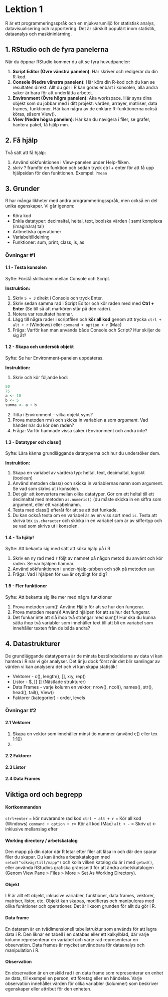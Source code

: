 # Lektion 1
R är ett programmeringsspråk och en mjukvarumiljö för statistisk analys, datavisualisering och rapportering. Det är särskilt populärt inom statistik, dataanalys och maskininlärning.

## 1. RStudio och de fyra panelerna
När du öppnar RStudio kommer du att se fyra huvudpaneler:
1. **Script Editor (Övre vänstra panelen)**: Här skriver och redigerar du din R-kod.
2. **Console (Nedre vänstra panelen)**: Här körs din R-kod och du kan se resultaten direkt. Allt du gör i R kan göras enbart i konsolen, alla andra saker är bara för att underlätta arbetet.
3. **Environment (Övre högra panelen)**: Aka workspace. Här syns dina objekt som du jobbar med i ditt projekt: värden, arrayer, matriser, data frames, funktioner. Här kan några av de enklare R-funktionerna också köras, såsom View().
4. **View (Nedre högra panelen)**: Här kan du navigera i filer, se grafer, hantera paket, få hjälp mm.

## 2. Få hjälp
Två sätt att få hjälp:

1. Använd sökfunktionen i View-panelen under Help-fliken.
2. skriv ? framför en funktion och sedan tryck ctrl + enter för att få upp hjälpsidan för den funktionen. Exempel: `?mean`

## 3. Grunder

R har många likheter med andra programmeringsspråk, men också en del unika egenskaper. Vi går igenom:

* Köra kod
* Enkla datatyper: decimaltal, heltal, text, boolska värden ( samt komplexa (imaginära) tal)
* Aritmetiska operationer
* Variabeltilldelning
* Funktioner: sum, print, class, is, as

### Övningar #1

#### 1.1 - Testa konsolen

Syfte: Förstå skillnaden mellan Console och Script.

**Instruktion:**
1. Skriv `5 + 3` direkt i Console och tryck Enter.
2. Skriv sedan samma rad i Script Editor och kör raden med med **Ctrl + Enter** (Se till så att markören står på den rader).
3. Notera var resultatet hamnar.
4. Lägg till några rader i scriptfilen och **kör all kod** genom att trycka `ctrl + alt + r` (Windows) eller `command + option + r` (Mac)
5. Fråga: Varför kan man använda både Console och Script? Hur skiljer de sig åt?

#### 1.2 - Skapa och undersök objekt

Syfte: Se hur Environment-panelen uppdateras.

**Instruktion:**
1. Skriv och kör följande kod:
```r
50
75
a <- 10
b <- 5
summa <- a + b
```
2. Titta i Environment – vilka objekt syns?
3. Prova metoden rm() och skicka in variablen a som *argument*. Vad händer när du kör den raden?
5. Fråga: Varför hamnade vissa saker i Environment och andra inte?

#### 1.3 - Datatyper och class()

Syfte: Lära känna grundläggande datatyperna och hur du undersöker dem.

**Instruktion:**
1. Skapa en variabel av vardera typ: heltal, text, decimaltal, logiskt (boolean)
2. Använd metoden class() och skicka in variablernas namn som argument. Se vad som skrivs ut i konsolen.
3. Det går att konvertera mellan olika datatyper. Gör om ett heltal till ett decimaltal med metoden `as.numeric()` (du måste skicka in en siffra som argument, eller ett variabelnamn.
4. Testa med class() efteråt för att se att det funkade.
5. Du kan också testa om en variabel är av en viss sort med `is`. Testa att skriva tex `is.character` och skicka in en variabel som är av siffertyp och se vad som skrivs ut i konsolen.

#### 1.4 - Ta hjälp!

Syfte: Att bekanta sig med sätt att söka hjälp på i R
1. Skriv en ny rad med `?` följt av namnet på någon metod du använt och kör raden. Se var hjälpen hamnar.
2. Använd sökfunktionen i under-hjälp-tabben och sök på metoden `sum`
3. Fråga: Vad i hjälpen för `sum` är otydligt för dig?

#### 1.5 - Fler funktioner

Syfte: Att bekanta sig lite mer med några funktioner

1. Prova metoden sum()! Använd Hjälp för att se hur den fungerar.
2. Prova metoden mean()! Använd hjälpen för att se hur det fungerar.
3. Det funkar inte att slå ihop två strängar med sum()! Hur ska du kunna sätta ihop två variabler som innehåller text till att bli en variabel som innehåller texten från de båda andra?

## 4. Datastrukturer

De grundläggande datatyperna är de minsta beståndsdelarna av data vi kan hantera i R när vi gör analyser. Det är ju dock först när det blir samlingar av värden vi kan analysera det och vi kan skapa statistik!

* Vektorer - c(), length(), [], x:y, rep()
* Listor - $, [[ ]] (Nästlade strukturer)
* Data Frames - varje kolumn en vektor; nrow(), ncol(), names(), str(), head(), tail(), View()
* Faktorer (kategorier) - order, levels

### Övningar #2

#### 2.1 Vektorer

1. Skapa en vektor som innehåller minst tio nummer (använd c() eller tex 1:10)
2. 

#### 2.2 Faktorer
#### 2.3 Listor
#### 2.4 Data Frames

## Viktiga ord och begrepp

#### Kortkommandon

`ctrl+enter` = kör nuvarandre rad kod
`ctrl + alt + r` = Kör all kod (Windows)
`command + option + r`= Kör all kod (Mac)
`alt + -` = Skriv ut <- inklusive mellanslag efter

#### Working directory / arbetskatalog
Den mapp på din dator där R letar efter filer att läsa in och där den sparar filer du skapar. Du kan ändra arbetskatalogen med `setwd("sökväg/till/mapp")` och kolla vilken katalog du är i med `getwd()`, eller använda RStudios grafiska gränssnitt för att ändra arbetskatalogen (Genom View Pane > Files > More > Set As Working Directory).

#### Objekt
I R är allt ett objekt, inklusive variabler, funktioner, data frames, vektorer, matriser, listor, etc. Objekt kan skapas, modifieras och manipuleras med olika funktioner och operationer. Det är liksom grunden för allt du gör i R.

#### Data frame
En dataram är en tvådimensionell tabellstruktur som används för att lagra data i R. Den liknar en tabell i en databas eller ett kalkylblad, där varje kolumn representerar en variabel och varje rad representerar en observation. Data frames är mycket användbara för dataanalys och manipulation i R.

#### Observation
En observation är en enskild rad i en data frame som representerar en enhet av data, till exempel en person, ett företag eller en händelse. Varje observation innehåller värden för olika variabler (kolumner) som beskriver egenskaper eller attribut för den enheten.

